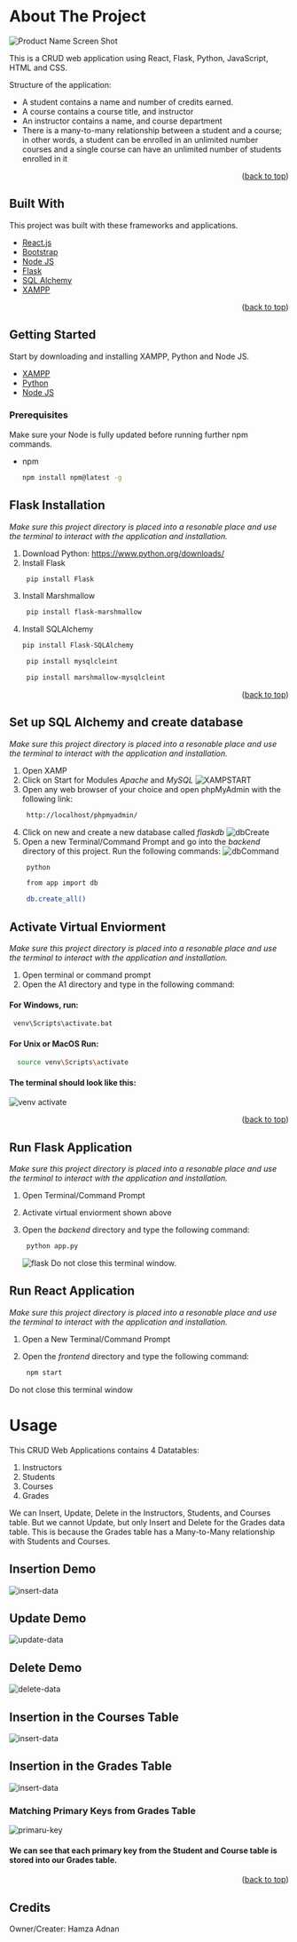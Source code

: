 <div id="top"></div>


<!-- ABOUT THE PROJECT -->
# About The Project

![Product Name Screen Shot][product-screenshot]

This is a CRUD web application using React, Flask, Python, JavaScript, HTML and CSS.

Structure of the application:
* A student contains a name and number of credits earned.
* A course contains a course title, and instructor
* An instructor contains a name, and course department
* There is a many-to-many relationship between a student and a course; in other words, a student can be enrolled in an unlimited number courses and a single course can have an unlimited number of students enrolled in it


<p align="right">(<a href="#top">back to top</a>)</p>



## Built With

This project was built with these frameworks and applications.


* [React.js](https://reactjs.org/)
* [Bootstrap](https://getbootstrap.com)
* [Node JS](https://nodejs.org/en/)
* [Flask](https://flask.palletsprojects.com/en/2.0.x/)
* [SQL Alchemy](https://www.sqlalchemy.org/)
* [XAMPP](https://www.apachefriends.org/download.html)

<p align="right">(<a href="#top">back to top</a>)</p>



<!-- GETTING STARTED -->
## Getting Started

Start by downloading and installing XAMPP, Python and Node JS.
* [XAMPP](https://www.apachefriends.org/download.html)
* [Python](https://www.python.org/downloads/)
* [Node JS](https://nodejs.org/en/) 

### Prerequisites

Make sure your Node is fully updated before running further npm commands.
* npm
  ```sh
  npm install npm@latest -g
  ```

## Flask Installation

_Make sure this project directory is placed into a resonable place and use the terminal to interact with the application and installation._

1. Download Python: https://www.python.org/downloads/
2. Install Flask
   ```sh
    pip install Flask
   ```
3. Install Marshmallow
   ```sh
    pip install flask-marshmallow
   ```
4. Install SQLAlchemy
    ```sh
    pip install Flask-SQLAlchemy
   ```
   ```sh
    pip install mysqlcleint
   ```
   ```sh
    pip install marshmallow-mysqlcleint
   ```



<p align="right">(<a href="#top">back to top</a>)</p>

## Set up SQL Alchemy and create database

_Make sure this project directory is placed into a resonable place and use the terminal to interact with the application and installation._

1. Open XAMP
2. Click on Start for Modules *Apache* and *MySQL*
    ![XAMPSTART][XAMP-start]
3. Open any web browser of your choice and open phpMyAdmin with the following link:
   ```sh
    http://localhost/phpmyadmin/
   ```
4. Click on new and create a new database called *flaskdb*
    ![dbCreate][create-db]
5. Open a new Terminal/Command Prompt and go into the *backend* directory of this project. Run the following commands:
    ![dbCommand][command-db]    
   ```sh
    python
   ```
   ```sh
    from app import db
   ```
   ```sh
    db.create_all()
   ```
## Activate Virtual Enviorment

_Make sure this project directory is placed into a resonable place and use the terminal to interact with the application and installation._

1. Open terminal or command prompt
2. Open the A1 directory and type in the following command:
#### For Windows, run:
   ```sh
    venv\Scripts\activate.bat
   ```
#### For Unix or MacOS Run:
  ```sh
    source venv\Scripts\activate
   ```
#### The terminal should look like this:
![venv activate][venv-activate]

<p align="right">(<a href="#top">back to top</a>)</p>

## Run Flask Application

_Make sure this project directory is placed into a resonable place and use the terminal to interact with the application and installation._

1. Open Terminal/Command Prompt
2. Activate virtual enviorment shown above
3. Open the *backend* directory and type the following command:

   ```sh
    python app.py
   ```
   ![flask][flask-run]
Do not close this terminal window.


## Run React Application

_Make sure this project directory is placed into a resonable place and use the terminal to interact with the application and installation._

1. Open a New Terminal/Command Prompt
2. Open the *frontend* directory and type the following command:

   ```sh
    npm start
   ```
Do not close this terminal window


<!-- USAGE EXAMPLES -->
# Usage

This CRUD Web Applications contains 4 Datatables:
1. Instructors
2. Students
3. Courses
4. Grades

We can Insert, Update, Delete in the Instructors, Students, and Courses table. But we cannot Update, but only Insert and Delete for the Grades data table. This is because the Grades table has a Many-to-Many relationship with Students and Courses.

## Insertion Demo
![insert-data][insert-data]
## Update Demo
![update-data][update-data]
## Delete Demo
![delete-data][delete-data]
## Insertion in the Courses Table
![insert-data][insert-data-courses]
## Insertion in the Grades Table
![insert-data][insert-data-grades]
### Matching Primary Keys from Grades Table
![primaru-key][primary-key]
#### We can see that each primary key from the Student and Course table is stored into our Grades table.


<p align="right">(<a href="#top">back to top</a>)</p>


## Credits

Owner/Creater: Hamza Adnan


<!-- MARKDOWN LINKS & IMAGES -->
<!-- https://www.markdownguide.org/basic-syntax/#reference-style-links -->

[product-screenshot]: img/main.png
[XAMP-Start]: img/XAMPstart.png
[create-db]: img/phpadmin-db-create.png
[command-db]: img/command-db.png
[venv-activate]: img/venv-activate.png
[flask-run]: img/flask-run.png
[primary-key]: img/primary-key-match.png
[insert-data]: img/insert-data.gif
[update-data]: img/update-data.gif
[delete-data]: img/delete-data.gif
[insert-data-courses]: img/insert-data-courses.gif
[insert-data-grades]: img/insert-data-grades.gif

